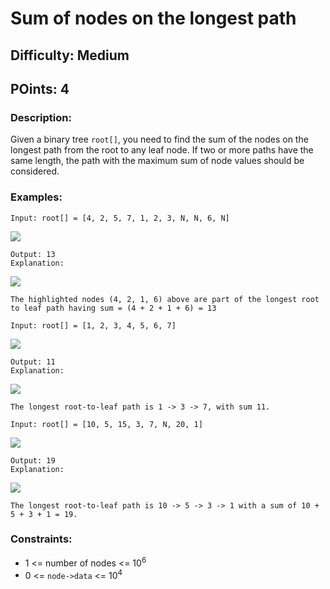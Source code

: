# Sum of nodes on the longest path
## Difficulty: Medium
## POints: 4
### Description:
Given a binary tree `root[]`, you need to find the sum of the nodes on the longest path from the root to any leaf node. If two or more paths have the same length, the path with the maximum sum of node values should be considered.

### Examples:
```
Input: root[] = [4, 2, 5, 7, 1, 2, 3, N, N, 6, N]
```
<img src="https://media.geeksforgeeks.org/img-practice/prod/addEditProblem/700680/Web/Other/blobid0_1733503356.jpg"><br>
```
Output: 13
Explanation:
```
<img src="https://media.geeksforgeeks.org/img-practice/prod/addEditProblem/700680/Web/Other/blobid1_1733503411.jpg"><br>
```
The highlighted nodes (4, 2, 1, 6) above are part of the longest root to leaf path having sum = (4 + 2 + 1 + 6) = 13
```
```
Input: root[] = [1, 2, 3, 4, 5, 6, 7]
```
<img src="https://media.geeksforgeeks.org/img-practice/prod/addEditProblem/895566/Web/Other/blobid0_1747478981.jpg"><br>
```
Output: 11
Explanation: 
```
<img src="https://media.geeksforgeeks.org/img-practice/prod/addEditProblem/895566/Web/Other/blobid1_1747479038.jpg"><br>
```
The longest root-to-leaf path is 1 -> 3 -> 7, with sum 11.
```
```
Input: root[] = [10, 5, 15, 3, 7, N, 20, 1]
```
<img src="https://media.geeksforgeeks.org/img-practice/prod/addEditProblem/895566/Web/Other/blobid2_1747479147.jpg"><br>
```
Output: 19
Explanation: 
```
<img src="https://media.geeksforgeeks.org/img-practice/prod/addEditProblem/895566/Web/Other/blobid3_1747479244.jpg"><br>
```
The longest root-to-leaf path is 10 -> 5 -> 3 -> 1 with a sum of 10 + 5 + 3 + 1 = 19.
```

### Constraints:
- 1 <= number of nodes <= 10<sup>6</sup>
- 0 <= `node->data` <= 10<sup>4</sup>